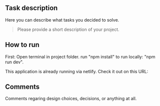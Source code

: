 ## Task description
Here you can describe what tasks you decided to solve.
> Please provide a short description of your project.

## How to run

First: Open terminal in project folder.
run "npm install"
to run locally: "npm run dev".

This application is already running via netlify. Check it out on this URL: 



## Comments
Comments regaring design choices, decisions, or anything at all.